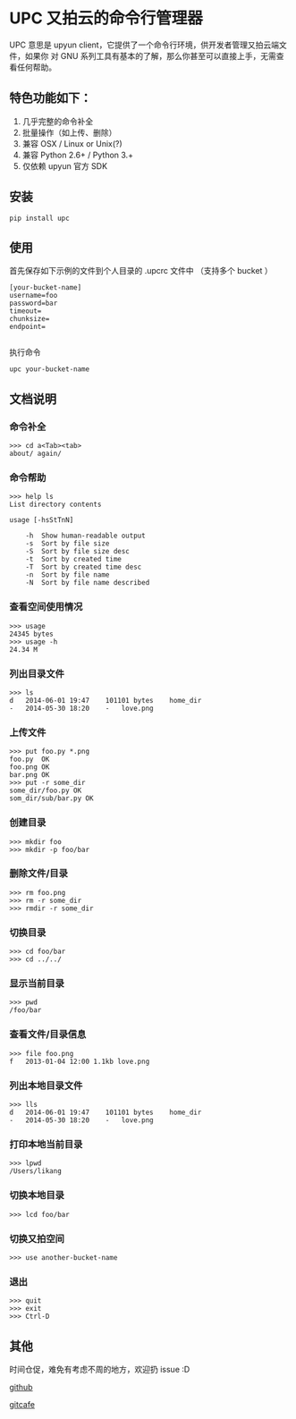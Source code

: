 # UPC 又拍云的命令行管理器

UPC 意思是 upyun client，它提供了一个命令行环境，供开发者管理又拍云端文件，如果你
对 GNU 系列工具有基本的了解，那么你甚至可以直接上手，无需查看任何帮助。

## 特色功能如下：

1. 几乎完整的命令补全
2. 批量操作（如上传、删除）
3. 兼容 OSX / Linux or Unix(?)
4. 兼容 Python 2.6+ / Python 3.+
5. 仅依赖 upyun 官方 SDK

## 安装

```
pip install upc
```

## 使用

首先保存如下示例的文件到个人目录的 .upcrc 文件中 （支持多个 bucket ）

```
[your-bucket-name]
username=foo
password=bar
timeout=
chunksize=
endpoint=


```

执行命令

```
upc your-bucket-name
```

## 文档说明

### 命令补全
```
>>> cd a<Tab><tab>
about/ again/
```

### 命令帮助
```
>>> help ls
List directory contents

usage [-hsStTnN]

    -h  Show human-readable output
    -s  Sort by file size
    -S  Sort by file size desc
    -t  Sort by created time
    -T  Sort by created time desc
    -n  Sort by file name
    -N  Sort by file name described
```

### 查看空间使用情况
```
>>> usage
24345 bytes
>>> usage -h
24.34 M
```

### 列出目录文件
```
>>> ls
d	2014-06-01 19:47	101101 bytes	home_dir
-	2014-05-30 18:20	-	love.png
```


### 上传文件
```
>>> put foo.py *.png
foo.py  OK
foo.png OK
bar.png OK
>>> put -r some_dir
some_dir/foo.py OK
som_dir/sub/bar.py OK
```

### 创建目录
```
>>> mkdir foo
>>> mkdir -p foo/bar
```

### 删除文件/目录
```
>>> rm foo.png
>>> rm -r some_dir
>>> rmdir -r some_dir
```

### 切换目录
```
>>> cd foo/bar
>>> cd ../../
```

### 显示当前目录
```
>>> pwd
/foo/bar
```

### 查看文件/目录信息
```
>>> file foo.png
f	2013-01-04 12:00 1.1kb love.png
```

### 列出本地目录文件
```
>>> lls
d	2014-06-01 19:47	101101 bytes	home_dir
-	2014-05-30 18:20	-	love.png
```

### 打印本地当前目录
```
>>> lpwd
/Users/likang
```

### 切换本地目录
```
>>> lcd foo/bar
```

### 切换又拍空间
```
>>> use another-bucket-name
```

### 退出
```
>>> quit
>>> exit
>>> Ctrl-D
```


## 其他
时间仓促，难免有考虑不周的地方，欢迎扔 issue :D

[github](https://github.com/likang/upc)

[gitcafe](https://gitcafe.com/likang/upc-for-UPYUN)

